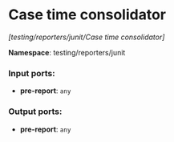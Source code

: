 # Case time consolidator

_[testing/reporters/junit/Case time consolidator]_

__Namespace__: testing/reporters/junit

### Input ports:

* __pre-report__: ` any `

### Output ports:

* __pre-report__: ` any `

